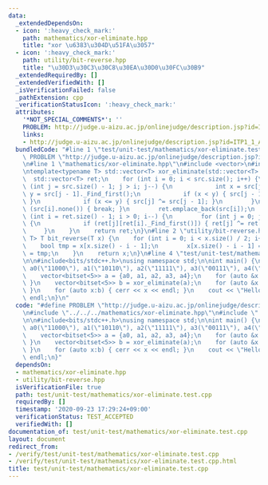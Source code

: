 ```yaml
---
data:
  _extendedDependsOn:
  - icon: ':heavy_check_mark:'
    path: mathematics/xor-eliminate.hpp
    title: "xor \u6383\u304D\u51FA\u3057"
  - icon: ':heavy_check_mark:'
    path: utility/bit-reverse.hpp
    title: "\u30D3\u30C3\u30C8\u30EA\u30D0\u30FC\u30B9"
  _extendedRequiredBy: []
  _extendedVerifiedWith: []
  _isVerificationFailed: false
  _pathExtension: cpp
  _verificationStatusIcon: ':heavy_check_mark:'
  attributes:
    '*NOT_SPECIAL_COMMENTS*': ''
    PROBLEM: http://judge.u-aizu.ac.jp/onlinejudge/description.jsp?id=ITP1_1_A&lang=ja
    links:
    - http://judge.u-aizu.ac.jp/onlinejudge/description.jsp?id=ITP1_1_A&lang=ja
  bundledCode: "#line 1 \"test/unit-test/mathematics/xor-eliminate.test.cpp\"\n#define\
    \ PROBLEM \"http://judge.u-aizu.ac.jp/onlinejudge/description.jsp?id=ITP1_1_A&lang=ja\"\
    \n#line 1 \"mathematics/xor-eliminate.hpp\"\n#include <vector>\n#include <bitset>\n\
    \ntemplate<typename T> std::vector<T> xor_eliminate(std::vector<T> src) {\n  \
    \  std::vector<T> ret;\n    for (int i = 0; i < src.size(); i++) {\n        for\
    \ (int j = src.size() - 1; j > i; j--) {\n            int x = src[j]._Find_first(),\
    \ y = src[j - 1]._Find_first();\n            if (x < y) { src[j - 1] ^= src[j];\
    \ }\n            if (x <= y) { src[j] ^= src[j - 1]; }\n        }\n        if\
    \ (src[i].none()) { break; }\n        ret.emplace_back(src[i]);\n    }\n    for\
    \ (int i = ret.size() - 1; i > 0; i--) {\n        for (int j = 0; j < i; j++)\
    \ {\n            if (ret[j][ret[i]._Find_first()]) { ret[j] ^= ret[i]; }\n   \
    \     }\n    }\n    return ret;\n}\n#line 2 \"utility/bit-reverse.hpp\"\n\ntemplate<typename\
    \ T> T bit_reverse(T x) {\n    for (int i = 0; i < x.size() / 2; i++) {\n    \
    \    bool tmp = x[x.size() - i - 1];\n        x[x.size() - i - 1] = x[i], x[i]\
    \ = tmp;\n    }\n    return x;\n}\n#line 4 \"test/unit-test/mathematics/xor-eliminate.test.cpp\"\
    \n\n#include<bits/stdc++.h>\nusing namespace std;\n\nint main() {\n    bitset<5>\
    \ a0(\"11000\"), a1(\"10110\"), a2(\"11111\"), a3(\"00111\"), a4(\"01110\");\n\
    \    vector<bitset<5>> a = {a0, a1, a2, a3, a4};\n    for (auto &x:a) { x = bit_reverse(x);\
    \ }\n    vector<bitset<5>> b = xor_eliminate(a);\n    for (auto &x:b) { x = bit_reverse(x);\
    \ }\n    for (auto x:b) { cerr << x << endl; }\n    cout << \"Hello World\" <<\
    \ endl;\n}\n"
  code: "#define PROBLEM \"http://judge.u-aizu.ac.jp/onlinejudge/description.jsp?id=ITP1_1_A&lang=ja\"\
    \n#include \"../../../mathematics/xor-eliminate.hpp\"\n#include \"../../../utility/bit-reverse.hpp\"\
    \n\n#include<bits/stdc++.h>\nusing namespace std;\n\nint main() {\n    bitset<5>\
    \ a0(\"11000\"), a1(\"10110\"), a2(\"11111\"), a3(\"00111\"), a4(\"01110\");\n\
    \    vector<bitset<5>> a = {a0, a1, a2, a3, a4};\n    for (auto &x:a) { x = bit_reverse(x);\
    \ }\n    vector<bitset<5>> b = xor_eliminate(a);\n    for (auto &x:b) { x = bit_reverse(x);\
    \ }\n    for (auto x:b) { cerr << x << endl; }\n    cout << \"Hello World\" <<\
    \ endl;\n}"
  dependsOn:
  - mathematics/xor-eliminate.hpp
  - utility/bit-reverse.hpp
  isVerificationFile: true
  path: test/unit-test/mathematics/xor-eliminate.test.cpp
  requiredBy: []
  timestamp: '2020-09-23 17:29:24+09:00'
  verificationStatus: TEST_ACCEPTED
  verifiedWith: []
documentation_of: test/unit-test/mathematics/xor-eliminate.test.cpp
layout: document
redirect_from:
- /verify/test/unit-test/mathematics/xor-eliminate.test.cpp
- /verify/test/unit-test/mathematics/xor-eliminate.test.cpp.html
title: test/unit-test/mathematics/xor-eliminate.test.cpp
---
```

